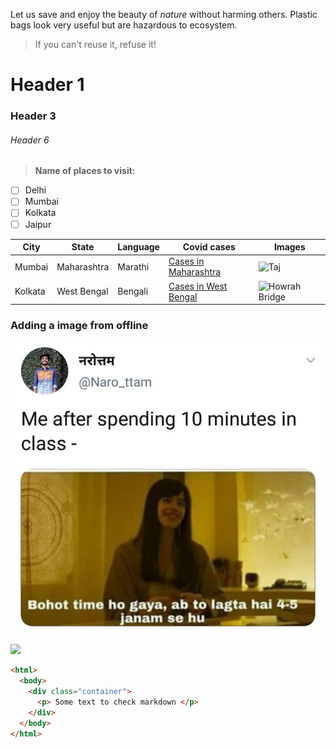 Let us save and enjoy the beauty of _nature_ without harming others. Plastic bags look very useful but are hazardous to ecosystem.

>  If you can't reuse it, refuse it!

# Header 1

### Header 3

###### Header 6

> **Name of places to visit:**
- [ ] Delhi
- [ ] Mumbai
- [ ] Kolkata
- [ ] Jaipur

City | State | Language | Covid cases | Images
--- | --- | --- | --- | ---
Mumbai | Maharashtra | Marathi | [Cases in Maharashtra](https://www.covid19india.org/state/MH) | ![](https://cdn.britannica.com/26/84526-050-45452C37/Gateway-monument-India-entrance-Mumbai-Harbour-coast.jpg "Taj")
Kolkata | West Bengal | Bengali | [Cases in West Bengal](https://www.covid19india.org/state/WB) | ![](https://www.holidify.com/images/bgImages/KOLKATA.jpg "Howrah Bridge")

### Adding a image from offline

![](50years.jpg "Meme")

[![](https://user-images.githubusercontent.com/81621003/114964793-0b2ce100-9e8d-11eb-9b07-d9ea436af8af.jpg)](https://youtu.be/7xdt3z85hu4)

``` html
<html>
  <body>
    <div class="container">
      <p> Some text to check markdown </p>
    </div>
  </body>
</html>
```
